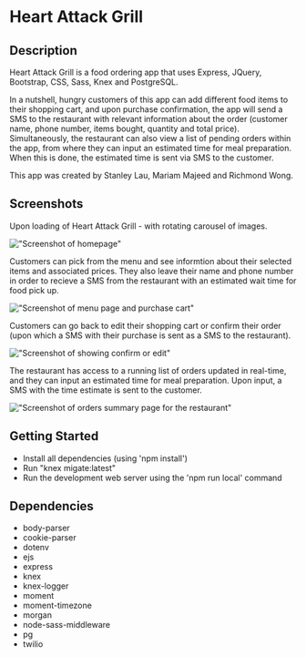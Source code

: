 # Heart Attack Grill

## Description

Heart Attack Grill is a food ordering app that uses Express, JQuery, Bootstrap, CSS, Sass, Knex and PostgreSQL. 

In a nutshell, hungry customers of this app can add different food items to their shopping cart, and upon purchase confirmation, the app will send a SMS to the restaurant with relevant information about the order (customer name, phone number, items bought, quantity and total price). Simultaneously, the restaurant can also view a list of pending orders within the app, from where they can input an estimated time for meal preparation. When this is done, the estimated time is sent via SMS to the customer. 

This app was created by Stanley Lau, Mariam Majeed and Richmond Wong. 

## Screenshots

Upon loading of Heart Attack Grill - with rotating carousel of images.

!["Screenshot of homepage"](https://github.com/richmondwong/midterm_project/blob/master/docs/homepage.png)

Customers can pick from the menu and see informtion about their selected items and associated prices. They also leave their name and phone number in order to recieve a SMS from the restaurant with an estimated wait time for food pick up.

!["Screenshot of menu page and purchase cart"](https://github.com/richmondwong/midterm_project/blob/master/docs/cart.png)

Customers can go back to edit their shopping cart or confirm their order (upon which a SMS with their purchase is sent as a SMS to the restaurant).

!["Screenshot of showing confirm or edit"](https://github.com/richmondwong/midterm_project/blob/master/docs/confirm_order.png)

The restaurant has access to a running list of orders updated in real-time, and they can input an estimated time for meal preparation. Upon input, a SMS with the time estimate is sent to the customer.

!["Screenshot of orders summary page for the restaurant"](https://github.com/richmondwong/midterm_project/blob/master/docs/restaurant_summary.png)

## Getting Started

- Install all dependencies (using 'npm install')
- Run "knex migate:latest"
- Run the development web server using the 'npm run local' command

## Dependencies

- body-parser
- cookie-parser
- dotenv
- ejs
- express
- knex
- knex-logger
- moment
- moment-timezone
- morgan
- node-sass-middleware
- pg
- twilio
